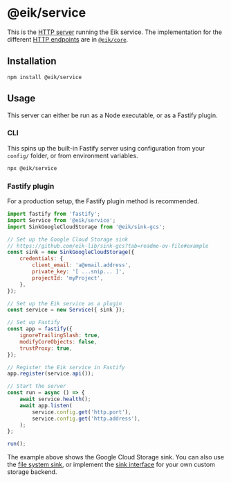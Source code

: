 # @eik/service

This is the [HTTP server](https://eik.dev/docs/server/) running the Eik service.
The implementation for the different [HTTP endpoints](https://eik.dev/docs/server/http-api) are in [`@eik/core`](https://github.com/eik-lib/core#readme).

## Installation

```
npm install @eik/service
```

## Usage

This server can either be run as a Node executable, or as a Fastify plugin.

### CLI

This spins up the built-in Fastify server using configuration from your `config/` folder, or from environment variables.

```sh
npx @eik/service
```

### Fastify plugin

For a production setup, the Fastify plugin method is recommended.

```js
import fastify from 'fastify';
import Service from '@eik/service';
import SinkGoogleCloudStorage from '@eik/sink-gcs';

// Set up the Google Cloud Storage sink
// https://github.com/eik-lib/sink-gcs?tab=readme-ov-file#example
const sink = new SinkGoogleCloudStorage({
    credentials: {
        client_email: 'a@email.address',
        private_key: '[ ...snip... ]',
        projectId: 'myProject',
    },
});

// Set up the Eik service as a plugin
const service = new Service({ sink });

// Set up Fastify
const app = fastify({
    ignoreTrailingSlash: true,
    modifyCoreObjects: false,
    trustProxy: true,
});

// Register the Eik service in Fastify
app.register(service.api());

// Start the server
const run = async () => {
    await service.health();
    await app.listen(
        service.config.get('http.port'),
        service.config.get('http.address'),
    );
};

run();
```

The example above shows the Google Cloud Storage sink. You can also use the [file system sink](https://github.com/eik-lib/sink-file-system), or implement the [sink interface](https://github.com/eik-lib/sink) for your own custom storage backend.
